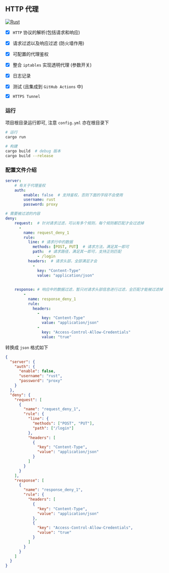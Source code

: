 ## HTTP 代理 

[![Rust](https://github.com/junhaideng/rust-http-proxy/actions/workflows/rust.yml/badge.svg)](https://github.com/junhaideng/rust-http-proxy/actions/workflows/rust.yml)

- [x] `HTTP` 协议的解析(包括请求和响应)
- [x] 请求过滤以及响应过滤 (防火墙作用)
- [x] 可配置的代理鉴权 
- [x] 整合 `iptables` 实现透明代理 (参数开关)
- [x] 日志记录
- [x] 测试 (且集成到 `GitHub Actions` 中)
- [x] `HTTPS Tunnel`


### 运行
项目根目录运行即可, 注意 `config.yml` 亦在根目录下
```bash
# 运行
cargo run 

# 构建
cargo build  # debug 版本
cargo build --release 
```

### 配置文件介绍
```yaml
server: 
    # 有关于代理鉴权
    auth: 
        enable: false  # 支持鉴权，否则下面的字段不会使用
        username: rust 
        password: proxy

# 需要被过滤的内容
deny:
    request:  # 针对请求过滤，可以有多个规则，每个规则都匹配才会过滤掉
      - 
        name: request_deny_1
        rule:  
          line: # 请求行中的数据
            methods: [POST, PUT]  # 请求方法，满足其一即可
            path:  # 请求路径，满足其一即可，支持正则匹配
              - /login
          headers:  # 请求头部，全部满足才会
            - 
              key: "Content-Type"
              value: "application/json"
      
        
    response: # 响应中的数据过滤，暂只对请求头部信息进行过滤，全匹配才能被过滤掉
        -
          name: response_deny_1
          rule: 
            headers:
              - 
                key: "Content-Type"
                value: "application/json"
              -
                key: "Access-Control-Allow-Credentials"
                value: "true"

```

转换成 `json` 格式如下
```json
{
  "server": {
    "auth": {
      "enable": false,
      "username": "rust",
      "password": "proxy"
    }
  },
  "deny": {
    "request": [
      {
        "name": "request_deny_1",
        "rule": {
          "line": {
            "methods": ["POST", "PUT"],
            "path": ["/login"]
          },
          "headers": [
            {
              "key": "Content-Type",
              "value": "application/json"
            }
          ]
        }
      }
    ],
    "response": [
      {
        "name": "response_deny_1",
        "rule": {
          "headers": [
            {
              "key": "Content-Type",
              "value": "application/json"
            },
            {
              "key": "Access-Control-Allow-Credentials",
              "value": "true"
            }
          ]
        }
      }
    ]
  }
}

```